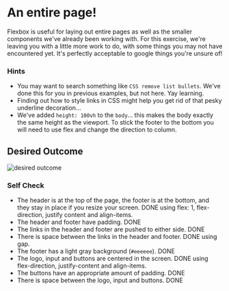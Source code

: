 # An entire page!

Flexbox is useful for laying out entire pages as well as the smaller components we've already been working with. For this exercise, we're leaving you with a little more work to do, with some things you may not have encountered yet. It's perfectly acceptable to google things you're unsure of!

### Hints
- You may want to search something like `CSS remove list bullets`.  We've done this for you in previous examples, but not here. Yay learning.
- Finding out how to style links in CSS might help you get rid of that pesky underline decoration...
- We've added `height: 100vh` to the `body`... this makes the body exactly the same height as the viewport. To stick the footer to the bottom you will need to use flex and change the direction to column.

## Desired Outcome
![desired outcome](./desired-outcome.png)

### Self Check

- The header is at the top of the page, the footer is at the bottom, and they stay in place if you resize your screen.
  DONE using flex: 1, flex-direction, justify content and align-items.
- The header and footer have padding.
  DONE
- The links in the header and footer are pushed to either side.
  DONE 
- There is space between the links in the header and footer.
  DONE using gap.
- The footer has a light gray background (`#eeeeee`).
  DONE
- The logo, input and buttons are centered in the screen.
  DONE using flex-direction, justify-content and align-items.
- The buttons have an appropriate amount of padding.
  DONE
- There is space between the logo, input and buttons.
  DONE
